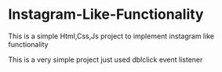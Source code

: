 # Instagram-Like-Functionality
This is a simple Html,Css,Js project to implement instagram like functionality 

This is a very simple project just used dblclick event listener
